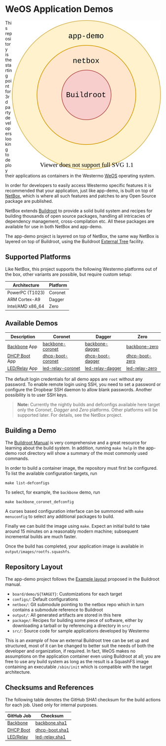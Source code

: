WeOS Application Demos
======================

<img align="right" src="doc/externals.svg" alt="Layers of Buildroot externals">

This repository is the starting point for 3rd party developers looking
to deploy their applications as containers in the Westermo [WeOS][]
operating system.

In order for developers to easily access Westermo specific features it
is recommended that your application, just like app-demo, is built on
top of [NetBox][], which is where all such features and patches to any
Open Source package are published.

NetBox extends [Buildroot][] to provide a solid build system and recipes
for building thousands of open source packages, handling all intricacies
of dependency management, cross-compilation etc.  All these packages are
available for use in both NetBox and app-demo.

The app-demo project is layered on top of NetBox, the same way NetBox is
layered on top of Buildroot, using the Buildroot [External Tree][]
facility.


Supported Platforms
-------------------

Like NetBox, this project supports the following Westermo platforms out
of the box, other variants are possible, but require custom setup:

| **Architecture** | **Platform** |
|------------------|--------------|
| PowerPC (T1023)  | Coronet      |
| ARM Cortex-A9    | Dagger       |
| Intel/AMD x86_64 | Zero         |


Available Demos
---------------

| **Description**   | **Coronet**           | **Dagger**           | **Zero**           |
|-------------------|-----------------------|----------------------|--------------------|
| [Backbone][]  App | [backbone-coronet][]  | [backbone-dagger][]  | [backbone-zero][]  |
| [DHCP Boot][] App | [dhcp-boot-coronet][] | [dhcp-boot-dagger][] | [dhcp-boot-zero][] |
| [LED/Relay][] App | [led-relay-coronet][] | [led-relay-dagger][] | [led-relay-zero][] |

The default login credentials for all demo apps are `root` without any
password.  To enable remote login using SSH, you need to set a password
or configure the Dropbear SSH daemon to allow blank passwords.  Another
possibility is to user SSH keys.

> **Note:** Currently the nightly builds and defconfigs available here
>           target only the _Coronet_, _Dagger_ and _Zero_ platforms.
>           Other platforms will be supported later.  For details, see
>           the NetBox project.


Building a Demo
---------------

The [Buildroot Manual][] is very comprehensive and a great resource for
learning about the build system. In addition, running `make help` in the
app-demo root directory will show a summary of the most commonly used
commands.

In order to build a container image, the repository must first be
configured.  To list the available configuration targets, run

    make list-defconfigs

To select, for example, the `backbone` demo, run

    make backbone_coronet_defconfig
	
A curses based configuration interface can be summoned with `make
menuconfig` to select any additional packages to build.

Finally we can build the image using `make`. Expect an initial build
to take around 15 minutes on a reasonably modern machine; subsequent
incremental builds are much faster.

Once the build has completed, your application image is available in
`output/images/rootfs.squashfs`.


Repository Layout
-----------------

The app-demo project follows the [Example layout][] proposed in the
Buildroot manual.

- `board/demo/${TARGET}`: Customizations for each target
- `configs/`: Default configurations
- `netbox/`: Git submodule pointing to the netbox repo which in turn
  contains a submodule reference to Buildroot
- `output/`: All generated artifacts are stored in this here
- `package/`: Recipes for building some piece of software, either by
  downloading a tarball or by referencing a directory in `src/`
- `src/`: Source code for sample applications developed by Westermo

This is an _example_ of how an external Buildroot tree can be set up and
structured, most of it can be changed to better suit the needs of both
the developer and organization, if required.  In fact, WeOS makes no
assumptions on the application container even using Buildroot at all;
you are free to use any build system as long as the result is a SquashFS
image containing an executable `/sbin/init` which is compatible with the
target architecture.


Checksums and References
------------------------

The following table denotes the GitHub SHA1 checksum for the build
actions for each job.  Used only for internal purposes.

| GitHub Job    | **Checksum**       |
|---------------|--------------------|
| [Backbone][]  | [backbone.sha1][]  |
| [DHCP Boot][] | [dhcp-boot.sha1][] |
| [LED/Relay][] | [led-relay.sha1][] |

[WeOS]:              https://www.westermo.com/solutions/weos
[NetBox]:            https://github.com/westermo/netbox
[Buildroot]:         https://buildroot.org
[Buildroot Manual]:  https://buildroot.org/downloads/manual/manual.html
[External Tree]:     https://buildroot.org/downloads/manual/manual.html#outside-br-custom
[Example layout]:    https://buildroot.org/downloads/manual/manual.html#_example_layout
[Backbone]:          src/backbone/README.md
[DHCP Boot]:         src/dhcp-boot/README.md
[LED/Relay]:         src/led-relay/README.md
[backbone.zip]:      https://nightly.link/westermo/app-demo/workflows/nightly/master/app-demo-backbone-coronet.zip
[dhcp-boot.zip]:     https://nightly.link/westermo/app-demo/workflows/nightly/master/app-demo-dhcp-boot-coronet.zip

[backbone-coronet]:  https://nightly.link/westermo/app-demo/workflows/nightly-backbone/master/app-demo-backbone-coronet.zip
[backbone-dagger]:   https://nightly.link/westermo/app-demo/workflows/nightly-backbone/master/app-demo-backbone-dagger.zip
[backbone-zero]:     https://nightly.link/westermo/app-demo/workflows/nightly-backbone/master/app-demo-backbone-zero.zip
[backbone.sha1]:     https://nightly.link/westermo/app-demo/workflows/nightly-backbone/master/sha1.zip

[dhcp-boot-coronet]: https://nightly.link/westermo/app-demo/workflows/nightly-dhcp-boot/master/app-demo-dhcp-boot-coronet.zip
[dhcp-boot-zero]:    https://nightly.link/westermo/app-demo/workflows/nightly-dhcp-boot/master/app-demo-dhcp-boot-zero.zip
[dhcp-boot-dagger]:  https://nightly.link/westermo/app-demo/workflows/nightly-dhcp-boot/master/app-demo-dhcp-boot-dagger.zip
[dhcp-boot.sha1]:    https://nightly.link/westermo/app-demo/workflows/nightly-dhcp-boot/master/sha1.zip

[led-relay-coronet]: https://nightly.link/westermo/app-demo/workflows/nightly-led-relay/master/app-demo-led-relay-coronet.zip
[led-relay-zero]:    https://nightly.link/westermo/app-demo/workflows/nightly-led-relay/master/app-demo-led-relay-zero.zip
[led-relay-dagger]:  https://nightly.link/westermo/app-demo/workflows/nightly-led-relay/master/app-demo-led-relay-dagger.zip
[led-relay.sha1]:    https://nightly.link/westermo/app-demo/workflows/nightly-led-relay/master/sha1.zip
